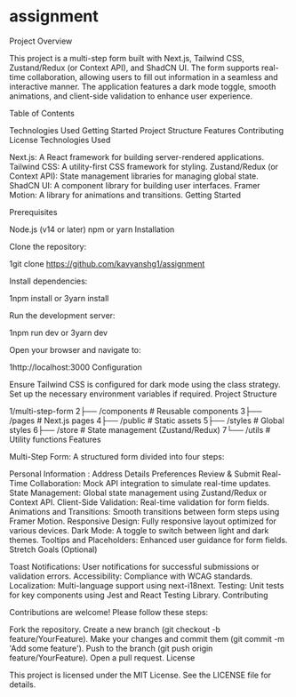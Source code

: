 # assignment
Project Overview

This project is a multi-step form built with Next.js, Tailwind CSS, Zustand/Redux (or Context API), and ShadCN UI. The form supports real-time collaboration, allowing users to fill out information in a seamless and interactive manner. The application features a dark mode toggle, smooth animations, and client-side validation to enhance user experience.

Table of Contents

Technologies Used
Getting Started
Project Structure
Features
Contributing
License
Technologies Used

Next.js: A React framework for building server-rendered applications.
Tailwind CSS: A utility-first CSS framework for styling.
Zustand/Redux (or Context API): State management libraries for managing global state.
ShadCN UI: A component library for building user interfaces.
Framer Motion: A library for animations and transitions.
Getting Started

Prerequisites

Node.js (v14 or later)
npm or yarn
Installation

Clone the repository:

1git clone 
https://github.com/kavyanshg1/assignment

Install dependencies:

1npm install
or
3yarn install

Run the development server:

1npm run dev
or
3yarn dev

Open your browser and navigate to:



1http://localhost:3000
Configuration

Ensure Tailwind CSS is configured for dark mode using the class strategy.
Set up the necessary environment variables if required.
Project Structure


1/multi-step-form
2├── /components         # Reusable components
3├── /pages              # Next.js pages
4├── /public             # Static assets
5├── /styles             # Global styles
6├── /store              # State management (Zustand/Redux)
7└── /utils              # Utility functions
Features

Multi-Step Form: A structured form divided into four steps:

Personal Information : 
Address Details
Preferences
Review & Submit
Real-Time Collaboration: Mock API integration to simulate real-time updates.
State Management: Global state management using Zustand/Redux or Context API.
Client-Side Validation: Real-time validation for form fields.
Animations and Transitions: Smooth transitions between form steps using Framer Motion.
Responsive Design: Fully responsive layout optimized for various devices.
Dark Mode: A toggle to switch between light and dark themes.
Tooltips and Placeholders: Enhanced user guidance for form fields.
Stretch Goals (Optional)

Toast Notifications: User notifications for successful submissions or validation errors.
Accessibility: Compliance with WCAG standards.
Localization: Multi-language support using next-i18next.
Testing: Unit tests for key components using Jest and React Testing Library.
Contributing

Contributions are welcome! Please follow these steps:

Fork the repository.
Create a new branch (git checkout -b feature/YourFeature).
Make your changes and commit them (git commit -m 'Add some feature').
Push to the branch (git push origin feature/YourFeature).
Open a pull request.
License

This project is licensed under the MIT License. See the LICENSE file for details.

